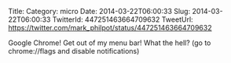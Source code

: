 Title: 
Category: micro
Date: 2014-03-22T06:00:33
Slug: 2014-03-22T06:00:33
TwitterId: 447251463664709632
TweetUrl: https://twitter.com/mark_philpot/status/447251463664709632

Google Chrome! Get out of my menu bar! What the hell?  (go to chrome://flags and disable notifications)